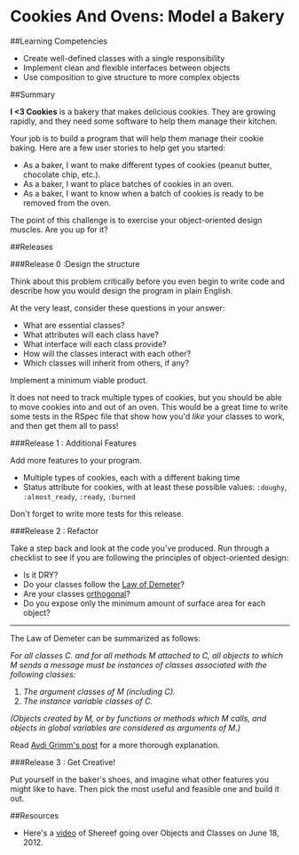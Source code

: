 # Cookies And Ovens: Model a Bakery 
 
##Learning Competencies 

* Create well-defined classes with a single responsibility
* Implement clean and flexible interfaces between objects
* Use composition to give structure to more complex objects

##Summary 

 **I <3 Cookies** is a bakery that makes delicious cookies.  They are growing rapidly, and they need some software to help them manage their kitchen.
  
Your job is to build a program that will help them manage their cookie baking.  Here are a few user stories to help get you started:
    
- As a baker, I want to make different types of cookies (peanut butter, chocolate chip, etc.).
- As a baker, I want to place batches of cookies in an oven.
- As a baker, I want to know when a batch of cookies is ready to be removed from the oven.
  
The point of this challenge is to exercise your object-oriented design muscles.  Are you up for it?

##Releases

###Release 0 :Design the structure

Think about this problem critically before you even begin to write code and describe how you would design the program in plain English.
        
At the very least, consider these questions in your answer:
        
- What are essential classes?
- What attributes will each class have?
- What interface will each class provide?
- How will the classes interact with each other?
- Which classes will inherit from others, if any?



Implement a minimum viable product.  

It does not need to track multiple types of cookies, but you should be able to move cookies into and out of an oven.  This would be a great time to write some tests in the RSpec file that show how you'd _like_ your classes to work, and then get them all to pass!

###Release 1 : Additional Features

Add more features to your program.
      
- Multiple types of cookies, each with a different baking time
- Status attribute for cookies, with at least these possible values: `:doughy`, `:almost_ready`, `:ready`, `:burned`

Don't forget to write more tests for this release.

###Release 2 : Refactor

Take a step back and look at the code you've produced.  Run through a checklist to see if you are following the principles of object-oriented design:
        
- Is it DRY?
- Do your classes follow the [Law of Demeter](http://en.wikipedia.org/wiki/Law_of_Demeter)?
- Are your classes [orthogonal](http://stackoverflow.com/a/1527430)?
- Do you expose only the minimum amount of surface area for each object?

---

The Law of Demeter can be summarized as follows:

*For all classes C. and for all methods M attached to C, all objects to which M sends a message must be instances of classes associated with the following classes:*

1. *The argument classes of M (including C).*
2. *The instance variable classes of C.*

*(Objects created by M, or by functions or methods which M calls, and objects in global variables are considered as arguments of M.)*
      
Read [Avdi Grimm's post](http://devblog.avdi.org/2011/07/05/demeter-its-not-just-a-good-idea-its-the-law/) for a more thorough explanation.

###Release 3 : Get Creative!

Put yourself in the baker's shoes, and imagine what other features you might like to have.  Then pick the most useful and feasible one and build it out. 

<!-- ##Optimize Your Learning  -->

##Resources

* Here's a [video](http://shereef.wistia.com/medias/cbb6172797) of Shereef going over Objects and Classes on June 18, 2012.
